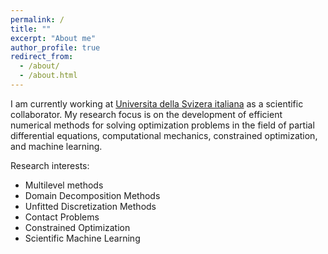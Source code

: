 ```yaml
---
permalink: /
title: ""
excerpt: "About me"
author_profile: true
redirect_from: 
  - /about/
  - /about.html
---
```


I am currently working at [Universita della Svizera italiana](https://www.usi.ch/en) as a scientific collaborator. My research focus is on the development of efficient numerical methods for solving optimization problems in the field of partial differential equations, computational mechanics, constrained optimization, and machine learning.

Research interests:
- Multilevel methods
- Domain Decomposition Methods
- Unfitted Discretization Methods
- Contact Problems
- Constrained Optimization
- Scientific Machine Learning
